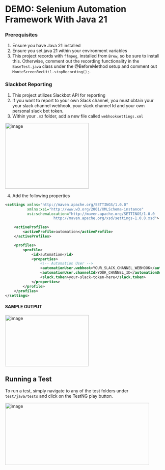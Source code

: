 # DEMO: Selenium Automation Framework With Java 21

### Prerequisites
1. Ensure you have Java 21 installed
2. Ensure you set java 21 within your environment variables
3. This project records with `ffmpeg`, installed from `Brew`, so be sure to install this. Otherwise, comment out the recording functionality in the `BaseTest.java` class under the @BeforeMethod setup and comment out `MonteScreenRecUtil.stopRecording();`.

### Slackbot Reporting
1. This project utilizes Slackbot API for reporting
2. If you want to report to your own Slack channel, you must obtain your your slack channel webhook, your slack channel Id and your own personal slack bot token.
3. Within your `.m2` folder, add a new file called `webhooksettings.xml`
<img width="272" height="214" alt="image" src="https://github.com/user-attachments/assets/cb0ba55b-01e0-470a-8c11-9410ce897785" />


4. Add the following properties
```xml
<settings xmlns="http://maven.apache.org/SETTINGS/1.0.0"
          xmlns:xsi="http://www.w3.org/2001/XMLSchema-instance"
          xsi:schemaLocation="http://maven.apache.org/SETTINGS/1.0.0
                      http://maven.apache.org/xsd/settings-1.0.0.xsd">

    <activeProfiles>
        <activeProfile>automation</activeProfile>
    </activeProfiles>

    <profiles>
        <profile>
            <id>automation</id>
            <properties>
                <!-- Automation User -->
                <automationUser.webhook>YOUR_SLACK_CHANNEL_WEBHOOK</automationUser.webhook> <!-- EXAMPLE: https://hooks.slack.com/services/4q45n98c9nq98adjs398qq9q89a83n23kn -->
                <automationUser.channelId>YOUR_CHANNEL_ID</automationUser.channelId> <!-- EXAMPLE: C038793DFG -->
                <slack.token>your-slack-token-here</slack.token>
            </properties>
        </profile>
    </profiles>
</settings>
```

#### SAMPLE OUTPUT
<img width="272" height="167" alt="image" src="https://github.com/user-attachments/assets/c2d18701-a8d0-4e34-8930-b58996b1c58e" />


## Running a Test
To run a test, simply navigate to any of the test folders under `test/java/tests` and click on the TestNG play button.

<img width="469" height="202" alt="image" src="https://github.com/user-attachments/assets/4f6d3f85-35da-4f0f-8693-2c2ed398fb8f" />
